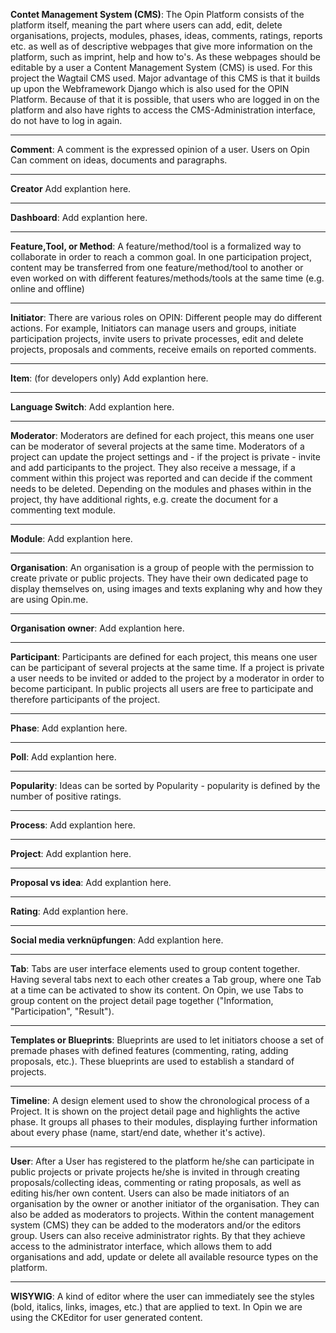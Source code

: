 **Contet Management System (CMS)**:
The Opin Platform consists of the platform itself, meaning the part where users can add, edit, delete organisations, projects, modules, phases, ideas, comments, ratings, reports etc. as well as of descriptive webpages that give more information on the platform, such as imprint, help and how to's. As these webpages should be editable by a user a Content Management System (CMS) is used. For this project the Wagtail CMS used. Major advantage of this CMS is that it builds up upon the Webframework Django which is also used for the OPIN Platform. Because of that it is possible, that users who are logged in on the platform and also have rights to access the CMS-Administration interface, do not have to log in again. 

---
**Comment**:
A comment is the expressed opinion of a user. Users on Opin Can comment on ideas, documents and paragraphs. 

---
**Creator**
Add explantion here.

---
**Dashboard**:
Add explantion here.

---
**Feature,Tool, or Method**:
A feature/method/tool is a formalized way to collaborate in order to reach a common goal. In one participation project, content may be transferred from one feature/method/tool to another or even worked on with different features/methods/tools at the same time (e.g. online and offline)

---
**Initiator**:
There are various roles on OPIN: Different people may do different actions. For example, Initiators can manage users and groups, initiate participation projects, invite users to private processes, edit and delete projects, proposals and comments, receive emails on reported comments.

---
**Item**:  (for developers only)
Add explantion here.

---
**Language Switch**:
Add explantion here.

---
**Moderator**:
Moderators are defined for each project, this means one user can be moderator of several projects at the same time. Moderators of a project can update the project settings and - if the project is private - invite and add participants to the project. They also receive a message, if a comment within this project was reported and can decide if the comment needs to be deleted. Depending on the modules and phases within in the project, thy have additional rights, e.g. create the document for a commenting text module.

---
**Module**:
Add explantion here.

---
**Organisation**:
An organisation is a group of people with the permission to create private or public projects. They have their own dedicated page to display themselves on, using images and texts explaning why and how they are using Opin.me.

---
**Organisation owner**:
Add explantion here.

---
**Participant**:
Participants are defined for each project, this means one user can be participant of several projects at the same time. If a project is private a user needs to be invited or added to the project by a moderator in order to become participant. In public projects all users are free to participate and therefore participants of the project.

---
**Phase**:
Add explantion here.

---
**Poll**:
Add explantion here.

---
**Popularity**:
Ideas can be sorted by Popularity - popularity is defined by the number of positive ratings.

---
**Process**:
Add explantion here.

---
**Project**:
Add explantion here.

---
**Proposal vs idea**:
Add explantion here.

---
**Rating**:
Add explantion here.

---
**Social media verknüpfungen**:
Add explantion here.

---
**Tab**:
Tabs are user interface elements used to group content together. Having several tabs next to each other creates a Tab group, where one Tab at a time can be activated to show its content. On Opin, we use Tabs to group content on the project detail page together ("Information, "Participation", "Result").

---
**Templates or Blueprints**:
Blueprints are used to let initiators choose a set of premade phases with defined features (commenting, rating, adding proposals, etc.). These blueprints are used to establish a standard of projects.

---
**Timeline**:
A design element used to show the chronological process of a Project. It is shown on the project detail page and highlights the active phase. It groups all phases to their modules, displaying further information about every phase (name, start/end date, whether it's active).

---
**User**:
After a User has registered to the platform he/she can participate in public projects or private projects he/she is invited in through creating proposals/collecting ideas, commenting or rating proposals, as well as editing his/her own content. Users can also be made initiators of an organisation by the owner or another initiator of the organisation. They can also be added as moderators to projects. Within the content management system (CMS) they can be added to the moderators and/or the editors group. Users can also receive administrator rights. By that they achieve access to the administrator interface, which allows them to add organisations and add, update or delete all available resource types on the platform.

---
**WISYWIG**:
A kind of editor where the user can immediately see the styles (bold, italics, links, images, etc.) that are applied to text. In Opin we are using the CKEditor for user generated content.

